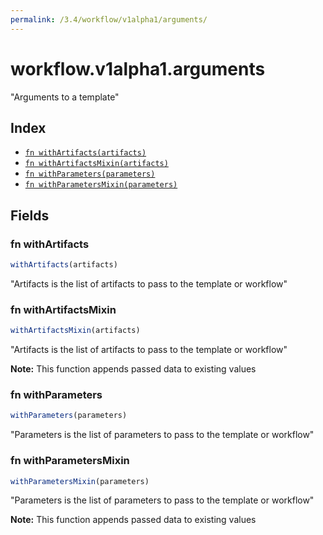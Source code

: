 ```yaml
---
permalink: /3.4/workflow/v1alpha1/arguments/
---
```


# workflow.v1alpha1.arguments

"Arguments to a template"

## Index

* [`fn withArtifacts(artifacts)`](#fn-withartifacts)
* [`fn withArtifactsMixin(artifacts)`](#fn-withartifactsmixin)
* [`fn withParameters(parameters)`](#fn-withparameters)
* [`fn withParametersMixin(parameters)`](#fn-withparametersmixin)

## Fields

### fn withArtifacts

```ts
withArtifacts(artifacts)
```

"Artifacts is the list of artifacts to pass to the template or workflow"

### fn withArtifactsMixin

```ts
withArtifactsMixin(artifacts)
```

"Artifacts is the list of artifacts to pass to the template or workflow"

**Note:** This function appends passed data to existing values

### fn withParameters

```ts
withParameters(parameters)
```

"Parameters is the list of parameters to pass to the template or workflow"

### fn withParametersMixin

```ts
withParametersMixin(parameters)
```

"Parameters is the list of parameters to pass to the template or workflow"

**Note:** This function appends passed data to existing values